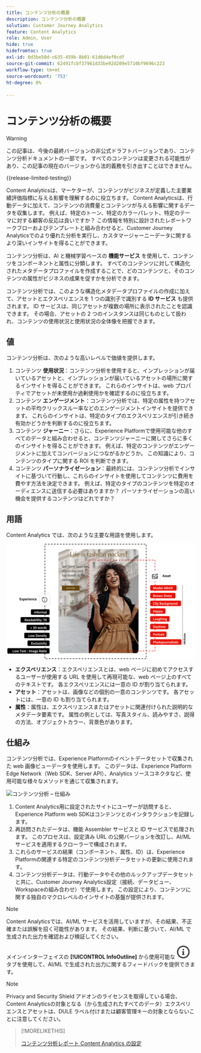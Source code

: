 ```yaml
---
title: コンテンツ分析の概要
description: コンテンツ分析の概要
solution: Customer Journey Analytics
feature: Content Analytics
role: Admin, User
hide: true
hidefromtoc: true
exl-id: 0d3be50d-c635-459b-8b01-61d6d4ef0cdf
source-git-commit: 62491fcbf37961d33be92d209e5710bf9696c223
workflow-type: tm+mt
source-wordcount: '753'
ht-degree: 0%

---
```


# コンテンツ分析の概要

>[!WARNING]
>
>この記事は、今後の最終バージョンの非公式ドラフトバージョンであり、コンテンツ分析ドキュメントの一部です。 すべてのコンテンツは変更される可能性があり、この記事の現在のバージョンから法的義務を引き出すことはできません。
>

{{release-limited-testing}}

Content Analyticsは、マーケターが、コンテンツがビジネスが定義した主要業績評価指標に与える影響を理解するのに役立ちます。 Content Analyticsは、行動データに加えて、コンテンツの消費量とコンテンツが与える影響に関するデータを収集します。 例えば、特定のトーン、特定のカラーパレット、特定のテーマに対する顧客の反応は良いですか？ この情報を特別に設計されたレポートワークフローおよびテンプレートと組み合わせると、Customer Journey Analyticsでのより優れた分析を実行し、カスタマージャーニーデータに関するより深いインサイトを得ることができます。

コンテンツ分析は、AI と機械学習ベースの **機能サービス** を使用して、コンテンツをコンポーネントと属性に分類します。 すべてのコンテンツに対して構造化されたメタデータプロファイルを作成することで、どのコンテンツと、そのコンテンツの属性がビジネスの成果を促すかを分析できます。

コンテンツ分析では、このような構造化メタデータプロファイルの作成に加えて、アセットとエクスペリエンスを 1 つの識別子で識別する **ID サービス** も提供されます。 ID サービスは、同じアセットが複数の場所に表示されたことを認識できます。 その場合、アセットの 2 つのインスタンスは同じものとして扱われ、コンテンツの使用状況と使用状況の全体像を把握できます。

## 値

コンテンツ分析は、次のような高いレベルで価値を提供します。

1. コンテンツ **使用状況**：コンテンツ分析を使用すると、インプレッションが届いているアセットと、インプレッションが届いているアセットの場所に関するインサイトを得ることができます。 これらのインサイトは、web プロパティでアセットが未使用か過剰使用かを確認するのに役立ちます。
1. コンテンツ **エンゲージメント**：コンテンツ分析では、特定の属性を持つアセットの平均クリックスルー率などのエンゲージメントインサイトを提供できます。 これらのインサイトは、特定のタイプのエクスペリエンスが引き続き有効かどうかを判断するのに役立ちます。
1. コンテンツ **ジャーニー**：さらに、Experience Platformで使用可能な他のすべてのデータと組み合わせると、コンテンツジャーニーに関してさらに多くのインサイトを得ることができます。 例えば、特定のコンテンツがエンゲージメントに加えてコンバージョンにつながるかどうか。 この知識により、コンテンツのタイプに関する ROI を判断できます。
1. コンテンツ **パーソナライゼーション**：最終的には、コンテンツ分析でインサイトに基づいて行動し、これらのインサイトを使用してコンテンツに費用を費やす方法を決定できます。 例えば、特定のタイプのコンテンツを特定のオーディエンスに送信する必要はありますか？ パーソナライゼーションの高い機会を提供するコンテンツはどれですか？

## 用語

Content Analytics では、次のような主要な用語を使用します。

![Assetsとエクスペリエンス ](/help/content-analytics/assets//content-analytics-experience-asset.png)

* **エクスペリエンス**：エクスペリエンスとは、web ページに初めてアクセスするユーザーが使用する URL を使用して再現可能な、web ページ上のすべてのテキストです。 各エクスペリエンスには一意の ID が割り当てられます。
* **アセット**：アセットは、画像などの個別の一意のコンテンツです。 各アセットには、一意の ID も割り当てられます。
* **属性**：属性は、エクスペリエンスまたはアセットに関連付けられた説明的なメタデータ要素です。 属性の例としては、写真スタイル、読みやすさ、説得の方法、オブジェクトカラー、背景色があります。

## 仕組み

コンテンツ分析では、Experience Platformのイベントデータセットで収集された web 画像ビューデータを使用します。 このデータは、Experience Platform Edge Network（Web SDK、Server API）、Analytics ソースコネクタなど、使用可能な様々なメソッドを通じて収集されます。

![ コンテンツ分析 – 仕組み ](assets/aca-overview.gif)


1. Content Analytics用に設定されたサイトにユーザーが訪問すると、Experience Platform web SDKはコンテンツとのインタラクションを記録します。
1. 再訪問されたデータは、機能 Assembler サービスと ID サービスで処理されます。 このプロセスは、設定済み URL の公開バージョンを改訂し、AI/ML サービスを適用するクローラーで構成されます。
1. これらのサービスの結果（コンポーネント、属性、ID）は、Experience Platformの関連する特定のコンテンツ分析データセットの更新に使用されます。
1. コンテンツ分析データは、行動データやその他のルックアップデータセットと共に、Customer Journey Analytics設定（接続、データビュー、Workspaceの組み合わせ）で使用します。 この設定により、コンテンツに関する独自のマクロレベルのインサイトの基盤が提供されます。

>[!NOTE]
>
>Content Analyticsでは、AI/ML サービスを活用していますが、その結果、不正確または誤解を招く可能性があります。 その結果、判断に基づいて、AI/ML で生成された出力を確認および検証してください。
>
>メインインターフェイスの **[!UICONTROL InfoOutline]** から使用可能な ![Feedback](/help/assets/icons/InfoOutline.svg) タブを使用して、AI/ML で生成された出力に関するフィードバックを提供できます。
>

>[!NOTE]
>
>Privacy and Security Shield アドオンのライセンスを取得している場合、Content Analyticsの対象となる（から生成されたすべてのデータ）エクスペリエンスとアセットは、DULE ラベル付けまたは顧客管理キーの対象とならないことに注意してください。
>


>[!MORELIKETHIS]
>
>[ コンテンツ分析レポート ](report/report.md)
>[Content Analytics の設定 ](config/configuration.md)
>